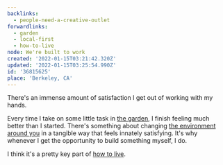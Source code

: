 ```yaml
---
backlinks:
  - people-need-a-creative-outlet
forwardlinks:
  - garden
  - local-first
  - how-to-live
node: We're built to work
created: '2022-01-15T03:21:42.320Z'
updated: '2022-01-15T03:25:54.990Z'
id: '36815625'
place: 'Berkeley, CA'
---
```

There's an immense amount of satisfaction I get out of working with my hands. 

Every time I take on some little task in [the garden](garden.md), I finish feeling much better than I started. There's something about changing [the environment around you](local-first.md) in a tangible way that feels innately satisfying. It's why whenever I get the opportunity to build something myself, I do. 

I think it's a pretty key part of [how to live](how-to-live.md). 
